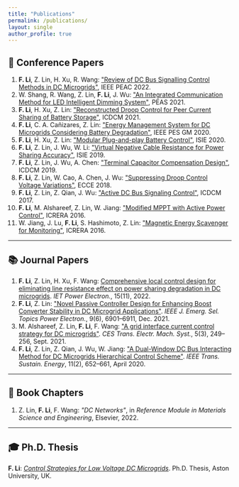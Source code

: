 ```yaml
---
title: "Publications"
permalink: /publications/
layout: single
author_profile: true
---
```


## 📝 Conference Papers

1. **F. Li**, Z. Lin, H. Xu, R. Wang: ["Review of DC Bus Signalling Control Methods in DC Microgrids"](https://ieeexplore.ieee.org/document/9959577), IEEE PEAC 2022.
2. W. Shang, R. Wang, Z. Lin, **F. Li**, J. Wu: ["An Integrated Communication Method for LED Intelligent Dimming System"](https://ieeexplore.ieee.org/document/9628525), PEAS 2021.
3. **F. Li**, H. Xu, Z. Lin: ["Reconstructed Droop Control for Peer Current Sharing of Battery Storage"](https://ieeexplore.ieee.org/document/9504641), ICDCM 2021.
4. **F. Li**, C. A. Cañizares, Z. Lin: ["Energy Management System for DC Microgrids Considering Battery Degradation"](https://ieeexplore.ieee.org/document/9281580), IEEE PES GM 2020.
5. **F. Li**, H. Xu, Z. Lin: ["Modular Plug-and-play Battery Control"](https://ieeexplore.ieee.org/document/9152414), ISIE 2020.
6. **F. Li**, Z. Lin, J. Wu, W. Li: ["Virtual Negative Cable Resistance for Power Sharing Accuracy"](https://ieeexplore.ieee.org/document/8781426), ISIE 2019.
7. **F. Li**, Z. Lin, J. Wu, A. Chen: ["Terminal Capacitor Compensation Design"](https://ieeexplore.ieee.org/document/9232923), ICDCM 2019.
8. **F. Li**, Z. Lin, W. Cao, A. Chen, J. Wu: ["Suppressing Droop Control Voltage Variations"](https://ieeexplore.ieee.org/document/8557455), ECCE 2018.
9. **F. Li**, Z. Lin, Z. Qian, J. Wu: ["Active DC Bus Signaling Control"](https://ieeexplore.ieee.org/document/8001048), ICDCM 2017.
10. **F. Li**, M. Alshareef, Z. Lin, W. Jiang: ["Modified MPPT with Active Power Control"](https://ieeexplore.ieee.org/document/7884432), ICRERA 2016.
11. W. Jiang, J. Lu, **F. Li**, S. Hashimoto, Z. Lin: ["Magnetic Energy Scavenger for Monitoring"](https://ieeexplore.ieee.org/document/7884397), ICRERA 2016.

---

## 📚 Journal Papers

1. **F. Li**, Z. Lin, H. Xu, F. Wang: [Comprehensive local control design for eliminating line resistance effect on power sharing degradation in DC microgrids](https://ietresearch.onlinelibrary.wiley.com/doi/epdf/10.1049/pel2.12208). *IET Power Electron.*, 15(11), 2022.
2. **F. Li**, Z. Lin: ["Novel Passive Controller Design for Enhancing Boost Converter Stability in DC Microgrid Applications"](https://ieeexplore.ieee.org/document/9391691). *IEEE J. Emerg. Sel. Topics Power Electron.*, 9(6), 6901–6911, Dec. 2021.
3. M. Alshareef, Z. Lin, **F. Li**, F. Wang: ["A grid interface current control strategy for DC microgrids"](https://ieeexplore.ieee.org/document/9551818). *CES Trans. Electr. Mach. Syst.*, 5(3), 249–256, Sept. 2021.
4. **F. Li**, Z. Lin, Z. Qian, J. Wu, W. Jiang: ["A Dual-Window DC Bus Interacting Method for DC Microgrids Hierarchical Control Scheme"](https://ieeexplore.ieee.org/document/8645723). *IEEE Trans. Sustain. Energy*, 11(2), 652–661, April 2020.

---

## 📘 Book Chapters

1. Z. Lin, **F. Li**, F. Wang: *"DC Networks"*, in *Reference Module in Materials Science and Engineering*, Elsevier, 2022.

---


## 🎓 Ph.D. Thesis

**F. Li**: *[Control Strategies for Low Voltage DC Microgrids](https://publications.aston.ac.uk/id/eprint/46135/)*. Ph.D. Thesis, Aston University, UK.
